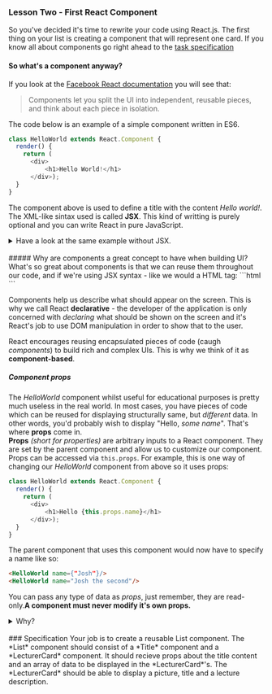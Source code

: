 ### Lesson Two - First React Component

So you've decided it's time to rewrite your code using React.js. The first thing on your list is creating a component that will represent one card. If you know all about components go right ahead to the [task specification](#specification)

#### So what's a component anyway?

If you look at the [Facebook React documentation](https://reactjs.org/docs/components-and-props.html) you will see that:

> Components let you split the UI into independent,
> reusable pieces, and think about each piece in isolation.

The code below is an example of a simple component written in ES6.

```javascript
class HelloWorld extends React.Component {
  render() {
    return (
      <div>
          <h1>Hello World!</h1>
      </div>);
  }
}
```
The component above is used to define a title with the content *Hello world!*. The XML-like sintax used is called **JSX**. This kind of writting is purely optional and you can write React in pure JavaScript.

<details><summary>Have a look at the same example without JSX.</summary><p>
```javascript
class HelloWorld extends React.Component {
  render() {
    return React.createElement(
      "div",
      null,
      React.createElement(
        "h1",
        null,
        "Hello World!"
      )
    );
  }
}
```
Kind of reminds us of the DOM manipulation, wouldn't you say?
If you wish to explore the magical world of transpilation, go and have fun [here](https://babeljs.io/repl/).
</p></details>

<br/>
##### Why are components a great concept to have when building UI?
 What's so great about components is that we can reuse them throughout our code, and if we're using JSX syntax - like we would a HTML tag:
```html
<HelloWorld />
```

Components help us describe what should appear on the screen.
This is why we call React **declarative** - the developer of the application is only concerned with _declaring_ what should be shown on the screen and it's React's job to use DOM manipulation in order to show that to the user.

React encourages reusing encapsulated pieces of code (caugh *components*) to build rich and complex UIs. This is why we think of it as **component-based**.

##### Component props

The *HelloWorld* component whilst useful for educational purposes is pretty much useless in the real world. In most cases, you have pieces of code which can be reused for displaying structurally same, but *different* data.
In other words, you'd probably wish to display "Hello, *some name*". That's where **props** come in. <br/>
**Props** *(short for properties)* are arbitrary inputs to a React component. They are set by the parent component and allow us to customize our component. Props can be accessed via `this.props`.
For example, this is one way of changing our *HelloWorld* component from above so it uses props:

```javascript
class HelloWorld extends React.Component {
  render() {
    return (
      <div>
          <h1>Hello {this.props.name}</h1>
      </div>);
  }
}
```

The parent component that uses this component would now have to specify a name like so:
```html
<HelloWorld name={"Josh"}/>
<HelloWorld name="Josh the second"/>
```

You can pass any type of data as *props*, just remember, they are read-only.**A component must never modify it's own props.** 
<details><summary>Why?</summary><p>
Because props are a *mechanism to propagate values/data to child components*. The React philosophy is that props should be immutable and top-down. An immutable object is an object that **cannot be changed once is created**. This means that everytime you wish to change the object, you create a new *version* of that object with new changes.
For an example:

```javascript
    var data = { fruit: 'Banana', shop: 'Fruit shop' };
    data = changeToPear(data);
    ...
    function changeToPear(data){
        // I treat data as immutable, so I instead of doing
        // data.fruit = "Pear";
        // I do the following
        return { fruit: 'Pear', shop: data.shop }; // returns a new "version" of the object
    }
```
</p></details>

<br/>
### Specification
Your job is to create a reusable List component. The *List* component should consist of a *Title* component and a *LecturerCard* component. It should recieve props about the title content and an array of data to be displayed in the *LecturerCard*'s.
The *LecturerCard* should be able to display a picture, title and a lecture description.